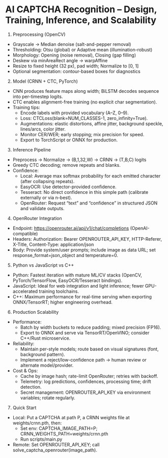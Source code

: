# AI CAPTCHA Recognition – Design, Training, Inference, and Scalability

1) Preprocessing (OpenCV)
- Grayscale → Median denoise (salt-and-pepper removal)
- Thresholding: Otsu (global) or Adaptive mean (illumination-robust)
- Morphology: Opening (noise removal), Closing (gap filling)
- Deskew via minAreaRect angle → warpAffine
- Resize to fixed height (32 px), pad width; Normalize to [0, 1]
- Optional segmentation: contour-based boxes for diagnostics

2) Model (CRNN + CTC, PyTorch)
- CNN produces feature maps along width; BiLSTM decodes sequence into per-timestep logits.
- CTC enables alignment-free training (no explicit char segmentation).
- Training tips:
  - Encode labels with provided vocabulary (A–Z, 0–9).
  - Loss: CTCLoss(blank=NUM_CLASSES-1, zero_infinity=True).
  - Augmentations: elastic distortions, affine jitter, background speckle, lines/arcs, color jitter.
  - Monitor CER/WER; early stopping; mix precision for speed.
  - Export to TorchScript or ONNX for production.

3) Inference Pipeline
- Preprocess → Normalize → (B,1,32,W) → CRNN → (T,B,C) logits
- Greedy CTC decoding; remove repeats and blanks.
- Confidence:
  - Local: Average max softmax probability for each emitted character (after collapsing repeats).
  - EasyOCR: Use detector-provided confidence.
  - Tesseract: No direct confidence in this simple path (calibrate externally or via n-best).
  - OpenRouter: Request “text” and “confidence” in structured JSON and validate outputs.

4) OpenRouter Integration
- Endpoint: https://openrouter.ai/api/v1/chat/completions (OpenAI-compatible)
- Headers: Authorization: Bearer OPENROUTER_API_KEY, HTTP-Referer, X-Title, Content-Type: application/json
- Body: Provide system/user prompts; include image as data URL; set response_format=json_object and temperature=0.

5) Python vs JavaScript vs C++
- Python: Fastest iteration with mature ML/CV stacks (OpenCV, PyTorch/TensorFlow, EasyOCR/Tesseract bindings).
- JavaScript: Ideal for web integration and light inference; fewer GPU-accelerated training toolchains.
- C++: Maximum performance for real-time serving when exporting ONNX/TensorRT; higher engineering overhead.

6) Production Scalability
- Performance:
  - Batch by width buckets to reduce padding; mixed precision (FP16).
  - Export to ONNX and serve via TensorRT/OpenVINO; consider C++/Rust microservice.
- Reliability:
  - Maintain per-style models; route based on visual signatures (font, background pattern).
  - Implement a reject/low-confidence path → human review or alternate model/provider.
- Cost & Ops:
  - Cache by image hash; rate-limit OpenRouter; retries with backoff.
  - Telemetry: log predictions, confidences, processing time; drift detection.
  - Secret management: OPENROUTER_API_KEY via environment variables; rotate regularly.

7) Quick Start
- Local: Put a CAPTCHA at path P, a CRNN weights file at weights/crnn.pth, then:
  - Set env: CAPTCHA_IMAGE_PATH=P; CRNN_WEIGHTS_PATH=weights/crnn.pth
  - Run scripts/main.py
- Remote: Set OPENROUTER_API_KEY; call solve_captcha_openrouter(image_path).
